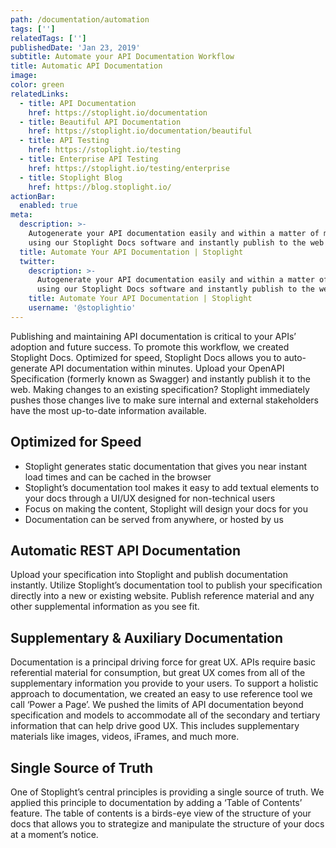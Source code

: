 ```yaml
---
path: /documentation/automation
tags: ['']
relatedTags: ['']
publishedDate: 'Jan 23, 2019'
subtitle: Automate your API Documentation Workflow
title: Automatic API Documentation
image:
color: green
relatedLinks:
  - title: API Documentation
    href: https://stoplight.io/documentation
  - title: Beautiful API Documentation
    href: https://stoplight.io/documentation/beautiful
  - title: API Testing
    href: https://stoplight.io/testing
  - title: Enterprise API Testing
    href: https://stoplight.io/testing/enterprise
  - title: Stoplight Blog
    href: https://blog.stoplight.io/
actionBar:
  enabled: true
meta:
  description: >-
    Autogenerate your API documentation easily and within a matter of minutes
    using our Stoplight Docs software and instantly publish to the web
  title: Automate Your API Documentation | Stoplight
  twitter:
    description: >-
      Autogenerate your API documentation easily and within a matter of minutes
      using our Stoplight Docs software and instantly publish to the web
    title: Automate Your API Documentation | Stoplight
    username: '@stoplightio'
---
```


Publishing and maintaining API documentation is critical to your APIs’ adoption and future success. To promote this workflow, we created Stoplight Docs. Optimized for speed, Stoplight Docs allows you to auto-generate API documentation within minutes. Upload your OpenAPI Specification (formerly known as Swagger) and instantly publish it to the web. Making changes to an existing specification? Stoplight immediately pushes those changes live to make sure internal and external stakeholders have the most up-to-date information available.

## Optimized for Speed

- Stoplight generates static documentation that gives you near instant load times and can be cached in the browser
- Stoplight’s documentation tool makes it easy to add textual elements to your docs through a UI/UX designed for non-technical users
- Focus on making the content, Stoplight will design your docs for you
- Documentation can be served from anywhere, or hosted by us

## Automatic REST API Documentation

Upload your specification into Stoplight and publish documentation instantly. Utilize Stoplight’s documentation tool to publish your specification directly into a new or existing website. Publish reference material and any other supplemental information as you see fit.

## Supplementary & Auxiliary Documentation

Documentation is a principal driving force for great UX. APIs require basic referential material for consumption, but great UX comes from all of the supplementary information you provide to your users. To support a holistic approach to documentation, we created an easy to use reference tool we call ‘Power a Page’. We pushed the limits of API documentation beyond specification and models to accommodate all of the secondary and tertiary information that can help drive good UX. This includes supplementary materials like images, videos, iFrames, and much more.

## Single Source of Truth

One of Stoplight’s central principles is providing a single source of truth. We applied this principle to documentation by adding a ‘Table of Contents’ feature. The table of contents is a birds-eye view of the structure of your docs that allows you to strategize and manipulate the structure of your docs at a moment’s notice.
